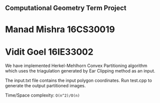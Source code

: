 ## Computational Geometry Term Project

# Manad Mishra 16CS30019
# Vidit Goel 16IE33002


We have implemented Herkel-Mehlhorn Convex Partitioning algorithm which uses
the triagulation generated by Ear Clipping method as an input. 

The input.txt file contains the input polygon coordinates. Run test.cpp to
generate the output partitioned images.

Time/Space complexity: `O(n^2)/O(n)`
